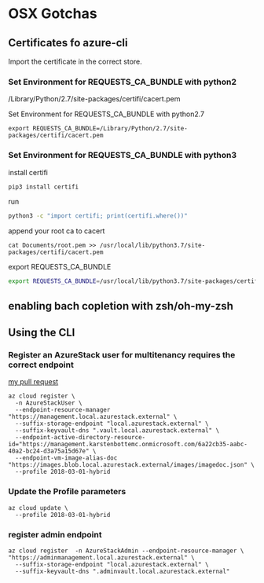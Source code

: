 # OSX Gotchas

## Certificates fo azure-cli
Import the certificate in the correct store. 


### Set Environment for REQUESTS_CA_BUNDLE with python2

/Library/Python/2.7/site-packages/certifi/cacert.pem

Set Environment for REQUESTS_CA_BUNDLE with python2.7
```azurecli
export REQUESTS_CA_BUNDLE=/Library/Python/2.7/site-packages/certifi/cacert.pem
```

### Set Environment for REQUESTS_CA_BUNDLE with python3

install certifi
```zsh
pip3 install certifi
```

run
```zsh
python3 -c "import certifi; print(certifi.where())"
```
append your root ca to cacert 

```
cat Documents/root.pem >> /usr/local/lib/python3.7/site-packages/certifi/cacert.pem
```

export REQUESTS_CA_BUNDLE

```zsh
export REQUESTS_CA_BUNDLE=/usr/local/lib/python3.7/site-packages/certifi/cacert.pem
```

## enabling bach copletion with zsh/oh-my-zsh






## Using the CLI

### Register an AzureStack user for multitenancy requires the correct endpoint 
[my pull request](https://github.com/MicrosoftDocs/azure-docs/pull/17808)

```azurecli
az cloud register \
  -n AzureStackUser \
  --endpoint-resource-manager "https://management.local.azurestack.external" \
  --suffix-storage-endpoint "local.azurestack.external" \
  --suffix-keyvault-dns ".vault.local.azurestack.external" \
  --endpoint-active-directory-resource-id="https://management.karstenbottemc.onmicrosoft.com/6a22cb35-aabc-40a2-bc24-d3a75a15d67e" \
  --endpoint-vm-image-alias-doc "https://images.blob.local.azurestack.external/images/imagedoc.json" \
  --profile 2018-03-01-hybrid
```
### Update the Profile parameters
```azurecli
az cloud update \
  --profile 2018-03-01-hybrid
```


### register admin endpoint
```azurecli
az cloud register  -n AzureStackAdmin --endpoint-resource-manager \ "https://adminmanagement.local.azurestack.external" \
  --suffix-storage-endpoint "local.azurestack.external" \
  --suffix-keyvault-dns ".adminvault.local.azurestack.external"
```